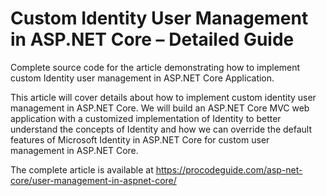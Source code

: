 # Custom Identity User Management in ASP.NET Core – Detailed Guide
Complete source code for the article demonstrating how to implement custom Identity user management in ASP.NET Core Application.

This article will cover details about how to implement custom identity user management in ASP.NET Core. We will build an ASP.NET Core MVC web application with a customized implementation of Identity to better understand the concepts of Identity and how we can override the default features of Microsoft Identity in ASP.NET Core for custom user management in ASP.NET Core.

The complete article is available at https://procodeguide.com/asp-net-core/user-management-in-aspnet-core/
